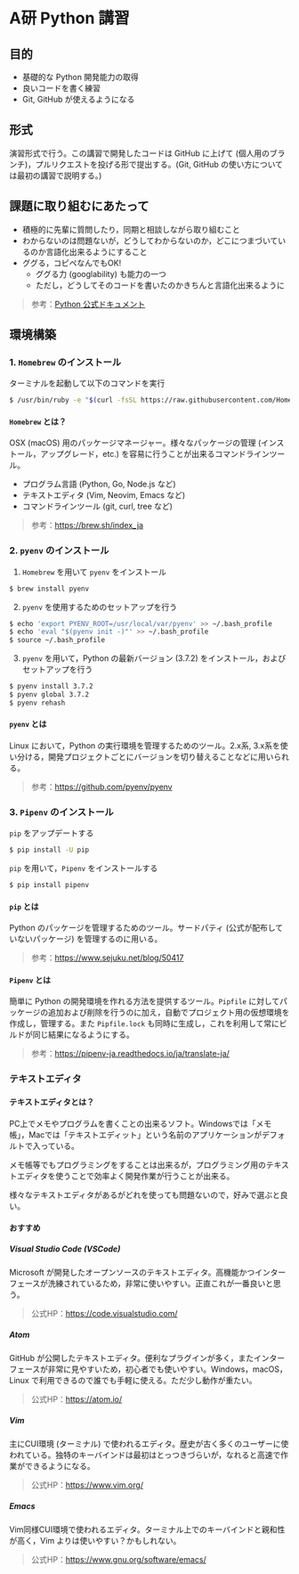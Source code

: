 # A研 Python 講習
## 目的
- 基礎的な Python 開発能力の取得
- 良いコードを書く練習
- Git, GitHub が使えるようになる


## 形式
演習形式で行う。この講習で開発したコードは GitHub に上げて (個人用のブランチ)，プルリクエストを投げる形で提出する。(Git, GitHub の使い方については最初の講習で説明する。)


## 課題に取り組むにあたって
- 積極的に先輩に質問したり，同期と相談しながら取り組むこと
- わからないのは問題ないが，どうしてわからないのか，どこにつまづいているのか言語化出来るようにすること
- ググる，コピペなんでもOK!
    - ググる力 (googlability) も能力の一つ
    - ただし，どうしてそのコードを書いたのかきちんと言語化出来るように

> 参考：[Python 公式ドキュメント](https://docs.python.org/ja/3/)


## 環境構築
### 1. `Homebrew` のインストール
ターミナルを起動して以下のコマンドを実行
```bash
$ /usr/bin/ruby -e "$(curl -fsSL https://raw.githubusercontent.com/Homebrew/install/master/install)"
```

#### `Homebrew` とは？
OSX (macOS) 用のパッケージマネージャー。様々なパッケージの管理 (インストール，アップグレード，etc.) を容易に行うことが出来るコマンドラインツール。
- プログラム言語 (Python, Go, Node.js など)
- テキストエディタ (Vim, Neovim, Emacs など)
- コマンドラインツール (git, curl, tree など)

> 参考：https://brew.sh/index_ja

### 2. `pyenv` のインストール
1. `Homebrew` を用いて `pyenv` をインストール
```bash
$ brew install pyenv
```

2. `pyenv` を使用するためのセットアップを行う
```bash
$ echo 'export PYENV_ROOT=/usr/local/var/pyenv' >> ~/.bash_profile
$ echo 'eval "$(pyenv init -)"' >> ~/.bash_profile
$ source ~/.bash_profile
```

3. `pyenv` を用いて，Python の最新バージョン (3.7.2) をインストール，およびセットアップを行う
```bash
$ pyenv install 3.7.2
$ pyenv global 3.7.2
$ pyenv rehash
```

#### `pyenv` とは
Linux において，Python の実行環境を管理するためのツール。2.x系, 3.x系を使い分ける，開発プロジェクトごとにバージョンを切り替えることなどに用いられる。

> 参考：https://github.com/pyenv/pyenv


### 3. `Pipenv` のインストール
`pip` をアップデートする
```bash
$ pip install -U pip
```

`pip` を用いて，`Pipenv` をインストールする
```bash
$ pip install pipenv
```

#### `pip` とは
Python のパッケージを管理するためのツール。サードパティ (公式が配布していないパッケージ) を管理するのに用いる。

> 参考：https://www.sejuku.net/blog/50417

#### `Pipenv` とは
簡単に Python の開発環境を作れる方法を提供するツール。`Pipfile` に対してパッケージの追加および削除を行うのに加え，自動でプロジェクト用の仮想環境を作成し，管理する。また `Pipfile.lock` も同時に生成し，これを利用して常にビルドが同じ結果になるようにする。

> 参考：https://pipenv-ja.readthedocs.io/ja/translate-ja/


### テキストエディタ
#### テキストエディタとは？
PC上でメモやプログラムを書くことの出来るソフト。Windowsでは「メモ帳」，Macでは「テキストエディット」という名前のアプリケーションがデフォルトで入っている。

メモ帳等でもプログラミングをすることは出来るが，プログラミング用のテキストエディタを使うことで効率よく開発作業が行うことが出来る。

様々なテキストエディタがあるがどれを使っても問題ないので，好みで選ぶと良い。

#### おすすめ
##### Visual Studio Code (VSCode)
Microsoft が開発したオープンソースのテキストエディタ。高機能かつインターフェースが洗練されているため，非常に使いやすい。正直これが一番良いと思う。

> 公式HP：https://code.visualstudio.com/

##### Atom
GitHub が公開したテキストエディタ。便利なプラグインが多く，またインターフェースが非常に見やすいため，初心者でも使いやすい。Windows，macOS，Linux で利用できるので誰でも手軽に使える。ただ少し動作が重たい。

> 公式HP：https://atom.io/

##### Vim
主にCUI環境 (ターミナル) で使われるエディタ。歴史が古く多くのユーザーに使われている。独特のキーバインドは最初はとっつきづらいが，なれると高速で作業ができるようになる。

> 公式HP：https://www.vim.org/

##### Emacs
Vim同様CUI環境で使われるエディタ。ターミナル上でのキーバインドと親和性が高く，Vim よりは使いやすい？かもしれない。

> 公式HP：https://www.gnu.org/software/emacs/

